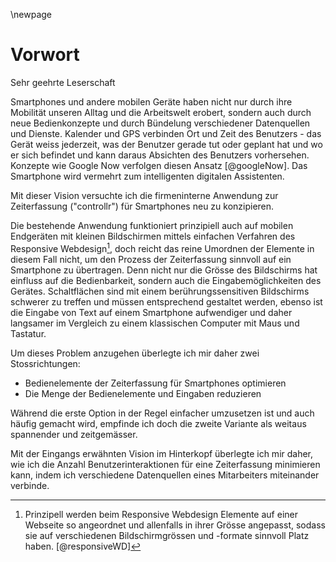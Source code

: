 
\newpage

# Vorwort

Sehr geehrte Leserschaft

Smartphones und andere mobilen Geräte haben nicht nur durch ihre Mobilität unseren Alltag und die Arbeitswelt erobert, sondern auch durch neue Bedienkonzepte und durch Bündelung verschiedener Datenquellen und Dienste. Kalender und GPS verbinden Ort und Zeit des Benutzers - das Gerät weiss jederzeit, was der Benutzer gerade tut oder geplant hat und wo er sich befindet und kann daraus Absichten des Benutzers vorhersehen. Konzepte wie Google Now verfolgen diesen Ansatz [@googleNow]. Das Smartphone wird vermehrt zum intelligenten digitalen Assistenten.

Mit dieser Vision versuchte ich die firmeninterne Anwendung zur Zeiterfassung ("controllr") für Smartphones neu zu konzipieren. 

Die bestehende Anwendung funktioniert prinzipiell auch auf mobilen Endgeräten mit kleinen Bildschirmen mittels einfachen Verfahren des Responsive Webdesign[^fnResponsiveDesign], doch reicht das reine Umordnen der Elemente in diesem Fall nicht, um den Prozess der Zeiterfassung sinnvoll auf ein Smartphone zu übertragen. Denn nicht nur die Grösse des Bildschirms hat einfluss auf die Bedienbarkeit, sondern auch die Eingabemöglichkeiten des Gerätes. Schaltflächen sind mit einem berührungssensitiven Bildschirms schwerer zu treffen und müssen entsprechend gestaltet werden, ebenso ist die Eingabe von Text auf einem Smartphone aufwendiger und daher langsamer im Vergleich zu einem klassischen Computer mit Maus und Tastatur.

[^fnResponsiveDesign]: Prinzipell werden beim Responsive Webdesign Elemente auf einer Webseite so angeordnet und allenfalls in ihrer Grösse angepasst, sodass sie auf verschiedenen Bildschirmgrössen und -formate sinnvoll Platz haben. [@responsiveWD]

Um dieses Problem anzugehen überlegte ich mir daher zwei Stossrichtungen: 

- Bedienelemente der Zeiterfassung für Smartphones optimieren 
- Die Menge der Bedienelemente und Eingaben reduzieren

Während die erste Option in der Regel einfacher umzusetzen ist und auch häufig gemacht wird, empfinde ich doch die zweite Variante als weitaus spannender und zeitgemässer. 

Mit der Eingangs erwähnten Vision im Hinterkopf überlegte ich mir daher, wie ich die Anzahl Benutzerinteraktionen für eine Zeiterfassung minimieren kann, indem ich verschiedene Datenquellen eines Mitarbeiters miteinander verbinde.


